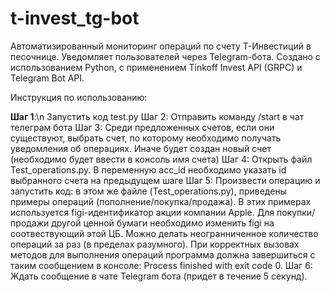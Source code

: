 # t-invest_tg-bot
Автоматизированный мониторинг операций по счету Т-Инвестиций в песочнице. Уведомляет пользователей через Telegram-бота. Создано с использованием Python, с применением Tinkoff Invest API (GRPC) и Telegram Bot API.

Инструкция по использованию:

<b>Шаг 1</b>:\n
Запустить код test.py
Шаг 2:
Отправить команду /start в чат телеграм бота
Шаг 3:
Среди предложенных счетов, если они существуют, выбрать счет, по которому необходимо получать уведомления об операциях. Иначе будет создан новый счет (необходимо будет ввести в консоль имя счета)
Шаг 4:
Открыть файл Test_operations.py. В переменную acc_id необходимо указать id выбранного счета на предыдущем шаге
Шаг 5:
Произвести операцию и запустить код: в этом же файле (Test_operations.py), приведены примеры операций (пополнение/покупка/продажа). В этих примерах используется figi-идентификатор акции компании Apple. Для покупки/продажи другой ценной бумаги необходимо изменить figi на соотвествующий этой ЦБ. Можно делать неогранниченное количество операций за раз (в пределах разумного). При корректных вызовах методов для выполнения операций программа должна завершиться с таким сообщением в консоле: Process finished with exit code 0.
Шаг 6:
Ждать сообщение в чате Telegram бота (придет в течение 5 секунд).


